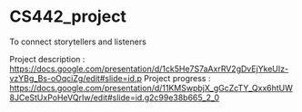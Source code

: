 # CS442_project
To connect storytellers and listeners

Project description : https://docs.google.com/presentation/d/1ck5He7S7aAxrRV2gDvEjYkeUIz-vzYBg_Bs-oOqciZg/edit#slide=id.p
Project progress : https://docs.google.com/presentation/d/11KMSwpbjX_gGcZcTY_Qxx6htUW8JCeStUxPoHeVQrIw/edit#slide=id.g2c99e38b665_2_0
